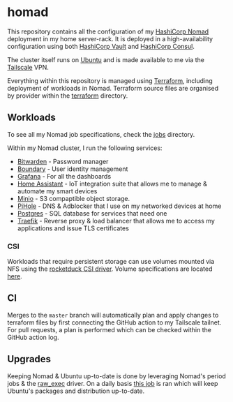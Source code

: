 # homad

This repository contains all the configuration of my [HashiCorp Nomad](https://nomadproject.io) deployment in my
home server-rack. It is deployed in a high-availability configuration using both [HashiCorp Vault](https://www.vaultproject.io/)
and [HashiCorp Consul](https://www.consul.io/).

The cluster itself runs on [Ubuntu](https://ubuntu.com/) and is made available to me via the [Tailscale](https://tailscale.com/) VPN.

Everything within this repository is managed using [Terraform](https://www.terraform.io/), including deployment of
workloads in Nomad. Terraform source files are organised by provider within the [terraform](./terraform) directory.

## Workloads

To see all my Nomad job specifications, check the [jobs](terraform/nomad/jobs) directory.

Within my Nomad cluster, I run the following services:

* [Bitwarden](https://bitwarden.com/) - Password manager
* [Boundary](https://www.boundaryproject.io/) - User identity management
* [Grafana](https://grafana.com/) - For all the dashboards
* [Home Assistant](https://www.home-assistant.io/) - IoT integration suite that allows me to manage & automate my smart devices
* [Minio](https://min.io/) - S3 compaptible object storage.
* [PiHole](https://pi-hole.net/) - DNS & Adblocker that I use on my networked devices at home
* [Postgres](https://www.postgresql.org/) - SQL database for services that need one
* [Traefik](https://traefik.io/) - Reverse proxy & load balancer that allows me to access my applications and issue TLS certificates

### CSI

Workloads that require persistent storage can use volumes mounted via NFS using the [rocketduck CSI driver](https://gitlab.com/rocketduck/csi-plugin-nfs).
Volume specifications are located [here](terraform/nomad/volumes.tf).

## CI

Merges to the `master` branch will automatically plan and apply changes to terraform files by first connecting the
GitHub action to my Tailscale tailnet. For pull requests, a plan is performed which can be checked within the
GitHub action log.

## Upgrades

Keeping Nomad & Ubuntu up-to-date is done by leveraging Nomad's period jobs & the [raw_exec](https://www.nomadproject.io/docs/drivers/raw_exec)
driver. On a daily basis [this job](terraform/nomad/jobs/maintenance/ubuntu-upgrade.nomad) is ran which will keep Ubuntu's packages
and distribution up-to-date.
